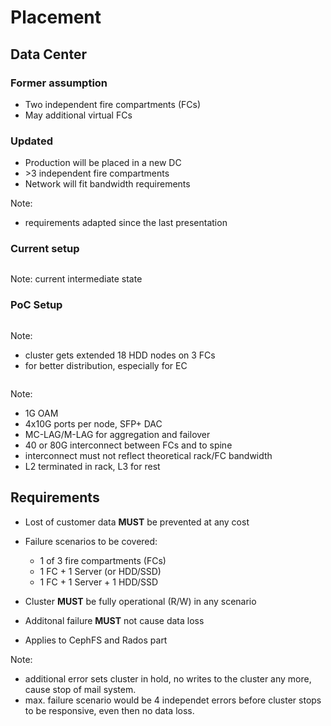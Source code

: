 <!-- .slide: data-state="section-break" id="section-break-6" data-timing="10s" -->
# Placement


<!-- .slide: data-state="normal" id="placement-0" data-timing="20s" data-menu-title="Data Center" -->
## Data Center 

### Former assumption
* Two independent fire compartments (FCs)
* May additional virtual FCs

### Updated
* Production will be placed in a new DC
* \>3 independent fire compartments
* Network will fit bandwidth requirements

Note: 
- requirements adapted since the last presentation


<!-- .slide: data-state="normal" id="placement-3" data-timing="20s" data-menu-title="3FCs" -->
### Current setup
<div>
  <center><img data-src="images/fc-ceph-EC+3xReplication-color.svg" style="width:75%"></center>
</div>

Note: current intermediate state


<!-- .slide: data-state="normal" id="placement-3" data-timing="20s" data-menu-title="3FCs" -->
### PoC Setup
<div>
  <center><img data-src="images/fc-ceph-EC-color_white_v2.svg" style="width:75%"></center>
</div>

Note:
- cluster gets extended 18 HDD nodes on 3 FCs
- for better distribution, especially for EC

<!-- .slide: data-state="normal" id="placement-net-2" data-timing="20s" data-menu-title="Network Overview" -->
<div>
  <center><img data-src="images/network-infra-mailplatform_v1.svg" style="width:85%"></center>
</div>

Note: 
- 1G OAM
- 4x10G ports per node, SFP+ DAC
- MC-LAG/M-LAG for aggregation and failover
- 40 or 80G interconnect between FCs and to spine
- interconnect must not reflect theoretical rack/FC bandwidth
- L2 terminated in rack, L3 for rest


<!-- .slide: data-state="normal" id="placement-1" data-timing="20s" data-menu-title="Data safety" -->
## Requirements

* Lost of customer data __MUST__ be prevented at any cost

* Failure scenarios to be covered:
  * 1 of 3 fire compartments (FCs)
  * 1 FC + 1 Server (or HDD/SSD)
  * 1 FC + 1 Server + 1 HDD/SSD

* Cluster __MUST__ be fully operational (R/W) in any scenario
* Additonal failure __MUST__ not cause data loss
* Applies to CephFS and Rados part

Note: 
- additional error sets cluster in hold, no writes to the cluster any more, cause stop of mail system.
- max. failure scenario would be 4 independet errors before cluster stops to be responsive, even then no data loss.

